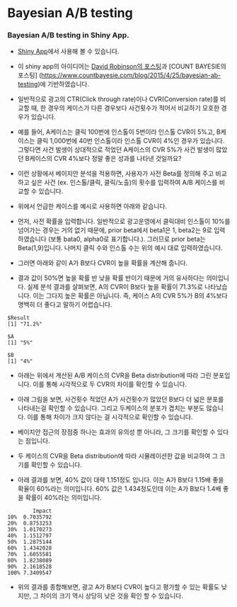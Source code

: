 # Bayesian A/B testing
### Bayesian A/B testing in Shiny App.

- [Shiny App](https://khg423.shinyapps.io/A_B_Testing/)에서 사용해 볼 수 있습니다.
- 이 shiny app의 아이디어는 [David Robinson의 포스팅](http://varianceexplained.org/r/bayesian_ab_baseball/)과 [COUNT BAYESIE의 포스팅] (https://www.countbayesie.com/blog/2015/4/25/bayesian-ab-testing)에 기반하였습니다.

- 일반적으로 광고의 CTR(Click through rate)이나 CVR(Conversion rate)를 비교할 때, 한 경우의 케이스가 다른 경우보다 사건횟수가 적어서 비교하기 모호한 경우가 있습니다.
- 예를 들어, A케이스는 클릭 100번에 인스톨이 5번이라 인스톨 CVR이 5%고, B케이스는 클릭 1,000번에 40번 인스톨이라 인스톨 CVR이 4%인 경우가 있습니다. 그렇다면 사건 발생이 상대적으로 적었던 A케이스의 CVR 5%가 사건 발생이 많았던 B케이스의 CVR 4%보다 정말 좋은 성과를 나타낸 것일까요?
- 이런 상황에서 베이지안 분석을 적용하면, 사용자가 사전 Beta를 정의해 주고 비교하고 싶은 사건 (ex. 인스톨/클릭, 클릭/노출)의 횟수를 입력하여 A/B 케이스를 비교할 수 있습니다.

- 위에서 언급한 케이스를 예시로 사용하면 아래와 같습니다.
- 먼저, 사전 확률을 입력합니다. 일반적으로 광고운영에서 클릭대비 인스톨이 10%를 넘어가는 경우는 거의 없기 때문에, prior beta에서 beta1은 1, beta2는 9로 입력하였습니다 (보통 bata0, alpha0로 표기합니다.). 그러므로 prior beta는 Beta(1,9)입니다. 나머지 클릭 수와 인스톨 수는 위의 예시 대로 입력하였습니다.

- 그러면 아래와 같이 A가 B보다 CVR이 높을 확률을 계산해 줍니다.
- 결과 값이 50%면 높을 확률 반 낮을 확률 반이기 때문에 거의 유사하다는 의미입니다. 실제 분석 결과를 살펴보면, A의 CVR이 B보다 높을 확률이 71.3%로 나타났습니다. 이는 그다지 높은 확률은 아닙니다. 즉, 케이스 A의 CVR 5%가 B의 4%보다 명백히 더 좋다고 말하기 어렵습니다.

```
$Result
[1] "71.2%"

$A
[1] "5%"

$B
[1] "4%"
```

- 아래는 위에서 계산된 A/B 케이스의 CVR을 Beta distribution에 따라 그린 분포입니다. 이를 통해 시각적으로 두 CVR의 차이를 확인할 수 있습니다.
- 아래 그림을 보면, 사건횟수 적었던 A가 사건횟수가 많았던 B보다 더 넓은 분포를 나타내는걸 확인할 수 있습니다. 그리고 두케이스의 분포가 겹치는 부분도 많습니다. 이를 통해 차이가 크지 않다는 걸 시각적으로 확인할 수 있습니다.

- 베이지안 접근의 장점중 하나는 효과의 유의성 뿐 아니라, 그 크기를 확인할 수 있다는 점입니다.
- 두 케이스의 CVR을 Beta distribution에 따라 시뮬레이션한 값을 비교하여 그 크기를 확인할 수 있습니다.
- 아래 결과를 보면, 40% 값이 대략 1.151정도 입니다. 이는 A가 B보다 1.15배 좋을 확율이 60%라는 의미입니다. 60% 값은 1.434정도인데 이는 A가 B보다 1.4배 좋을 확률이 40%라는 의미입니다.

```
        Impact
10%  0.7035792
20%  0.8753253
30%  1.0170273
40%  1.1512797
50%  1.2875144
60%  1.4342028
70%  1.6055581
80%  1.8238089
90%  2.1618528
100% 7.3409547
```

- 위의 결과를 종합해보면, 광고 A가 B보다 CVR이 높다고 평가할 수 있는 확률도 낮지만, 그 차이의 크기 역시 상당히 낮은 것을 확인 할 수 있습니다.
